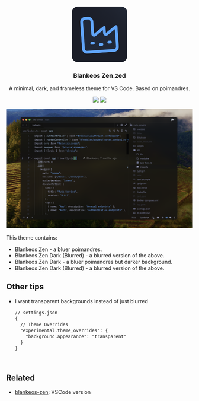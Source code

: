 <p align="middle">
  <img src="https://raw.githubusercontent.com/Blankeos/zen/main/assets/icon.png" width="150"  />
  <h3 align="middle">Blankeos Zen.zed</h3>
  <p align="middle">A minimal, dark, and frameless theme for VS Code. Based on poimandres.</p>
</p>

<div align="middle">
<img src="https://img.shields.io/badge/build-passing-brightgreen.svg?style=flat">
<img src="https://img.shields.io/badge/version-0.0.2-brightgreen.svg?style=flat">
</div>

![stuff](.github/assets/image.png)

This theme contains:

- Blankeos Zen - a bluer poimandres.
- Blankeos Zen Dark (Blurred) - a blurred version of the above.
- Blankeos Zen Dark - a bluer poimandres but darker background.
- Blankeos Zen Dark (Blurred) - a blurred version of the above.

## Other tips

- I want transparent backgrounds instead of just blurred
  ```jsonc
  // settings.json
  {
    // Theme Overrides
    "experimental.theme_overrides": {
      "background.appearance": "transparent"
    }
  }
  ```

<br />

## Related

- [blankeos-zen](https://github.com/Blankeos/blankeos-zen-theme): VSCode version
